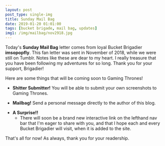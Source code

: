```yaml
---
layout: post
post_type: single-img
title: Sunday Mail Bag
date: 2019-01-20 01:01:00
tags: [bucket brigade, mail bag, updates]
img1: /img/mailbag/nov2918.jpg
---
```

Today's **Sunday Mail Bag** letter comes from loyal Bucket Brigadier **imsopopfly**. This fan letter was sent in November of 2018, while we were still on Tumblr. Notes like these are dear to my heart. I really treasure that you have been following my adventures for so long. Thank you for your support, Brigadier!

Here are some things that will be coming soon to Gaming Thrones!
* **Shitter Submitter!** You will be able to submit your own screenshots to Gaming Thrones.
- **Mailbag!** Send a personal message directly to the author of this blog.
+ **A Surprise!!**
  - There will soon be a brand new interactive link on the lefthand nav bar that I'm eager to share with you, and that I hope each and every Bucket Brigadier will visit, when it is added to the site.

That's all for now! As always, thank you for your readership.
